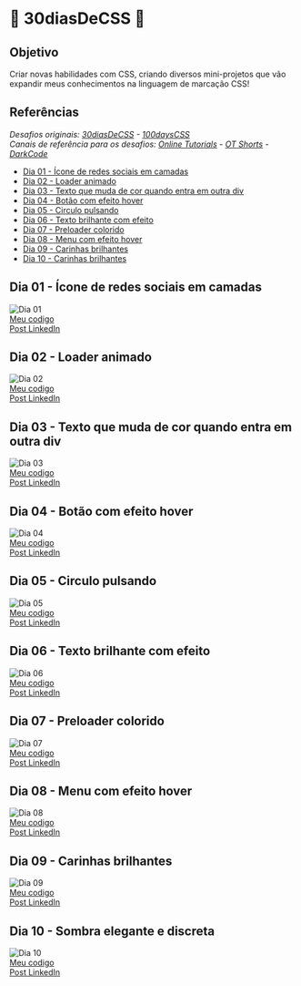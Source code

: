 # 🍃 30diasDeCSS 🍃
## Objetivo
Criar novas habilidades com CSS, criando diversos mini-projetos que vão expandir meus conhecimentos na linguagem de marcação CSS!

## Referências 
*Desafios originais: [30diasDeCSS](https://github.com/MilenaCarecho/30diasDeCSS) - [100daysCSS](https://100dayscss.com/days/1/)* <BR>
*Canais de referência para os desafios: [Online Tutorials](https://www.youtube.com/channel/UCbwXnUipZsLfUckBPsC7Jog) - [OT Shorts](https://www.youtube.com/channel/UCOKmVksbzoKJKmtu7rlEM1A) - [DarkCode](https://www.youtube.com/channel/UCD3KVjbb7aq2OiOffuungzw)*
  
  - [Dia 01 - Ícone de redes sociais em camadas](#id01)
  - [Dia 02 - Loader animado](#id02)
  - [Dia 03 - Texto que muda de cor quando entra em outra div](#id03)
  - [Dia 04 - Botão com efeito hover](#id04)
  - [Dia 05 - Circulo pulsando](#id05)
  - [Dia 06 - Texto brilhante com efeito](#id06)
  - [Dia 07 - Preloader colorido](#id07)
  - [Dia 08 - Menu com efeito hover](#id08)
  - [Dia 09 - Carinhas brilhantes](#id09)
  - [Dia 10 - Carinhas brilhantes](#id10)
  
  ## Dia 01 - Ícone de redes sociais em camadas <a name='id01'><a>
![Dia 01](https://media.discordapp.net/attachments/941722116074659863/949432513070256148/gif.gif?width=1024&height=338) <BR>
[Meu codigo](https://github.com/liviaonboard/30diasDeCSS/tree/main/desafios/dia01) <BR>
[Post LinkedIn](https://www.linkedin.com/posts/l%C3%ADvia-dias-almeida711_depois-de-um-tempo-sem-conseguir-praticar-activity-6904574803634651136-7DgC) 
  
  ## Dia 02 - Loader animado <a name='id02'><a>
  ![Dia 02](https://media.discordapp.net/attachments/941722116074659863/949682087399682048/loading.gif?width=1024&height=300) <BR>
[Meu codigo](https://github.com/liviaonboard/30diasDeCSS/tree/main/desafios/dia02) <BR>
[Post LinkedIn](https://www.linkedin.com/posts/l%C3%ADvia-dias-almeida711_30diasdecss-activity-6904879669254922240-YF56) 
  
  ## Dia 03 - Texto que muda de cor quando entra em outra div <a name='id03'><a>
  ![Dia 03](https://media.discordapp.net/attachments/941722116074659863/949685983140528218/changing_div_1.gif?width=1024&height=433) <BR>
[Meu codigo](https://github.com/liviaonboard/30diasDeCSS/tree/main/desafios/dia03) <BR>
[Post LinkedIn](https://www.linkedin.com/posts/l%C3%ADvia-dias-almeida711_30diasdecss-activity-6905560251559735296-k2B4) 
  
  ## Dia 04 - Botão com efeito hover <a name='id04'><a>
![Dia 04](https://media.discordapp.net/attachments/941722116074659863/949684997898530866/botao-com-efeito.gif?width=1024&height=277) <BR>
[Meu codigo](https://github.com/liviaonboard/30diasDeCSS/tree/main/desafios/dia04) <BR>
[Post LinkedIn](https://www.linkedin.com/posts/l%C3%ADvia-dias-almeida711_30diasdecss-activity-6905637176672174080-5iO6) 
  
  ## Dia 05 - Circulo pulsando <a name='id05'><a>
![Dia 05](https://media.discordapp.net/attachments/941722116074659863/949681281044709376/pulsar.gif?width=1024&height=300) <BR>
[Meu codigo](https://github.com/liviaonboard/30diasDeCSS/tree/main/desafios/dia05) <BR>
[Post LinkedIn](https://www.linkedin.com/posts/l%C3%ADvia-dias-almeida711_30diasdecss-activity-6905887654215249920-bYI1) 
  
  ## Dia 06 - Texto brilhante com efeito <a name='id06'><a>
![Dia 06](https://media.discordapp.net/attachments/941722116074659863/950059606678306938/texto_brilhante.gif?width=1024&height=277) <BR>
[Meu codigo](https://github.com/liviaonboard/30diasDeCSS/tree/main/desafios/dia06) <BR>
[Post LinkedIn](https://www.linkedin.com/posts/l%C3%ADvia-dias-almeida711_30diasdecss-activity-6906268294954008577-KOwI) 
  
  ## Dia 07 - Preloader colorido <a name='id07'><a>
![Dia 07](https://media.discordapp.net/attachments/941722116074659863/950537183566114836/preloader.gif?width=1024&height=277) <BR>
[Meu codigo](https://github.com/liviaonboard/30diasDeCSS/tree/main/desafios/dia07) <BR>
[Post LinkedIn](https://www.linkedin.com/posts/l%C3%ADvia-dias-almeida711_30diasdecss-activity-6906745366419787777-mh1S) 
  
  ## Dia 08 - Menu com efeito hover <a name='id08'><a>
![Dia 08](https://media.discordapp.net/attachments/941722116074659863/950882677723123792/menu-efeito-hover.gif?width=1024&height=340) <BR>
[Meu codigo](https://github.com/liviaonboard/30diasDeCSS/tree/main/desafios/dia08) <BR>
[Post LinkedIn](https://www.linkedin.com/posts/l%C3%ADvia-dias-almeida711_30diasdecss-activity-6907089267030679552-BDSK) 
  
  ## Dia 09 - Carinhas brilhantes <a name='id09'><a>
![Dia 09](https://media.discordapp.net/attachments/941722116074659863/951176738644303943/carinhas-felizes.gif?width=889&height=434) <BR>
[Meu codigo](https://github.com/liviaonboard/30diasDeCSS/tree/main/desafios/dia09) <BR>
[Post LinkedIn](https://www.linkedin.com/posts/l%C3%ADvia-dias-almeida711_30diasdecss-activity-6907385452274589696-vIWJ) 
  
  ## Dia 10 - Sombra elegante e discreta <a name='id10'><a>
![Dia 10](https://media.discordapp.net/attachments/941722116074659863/951490971370135632/sombra-elegante.gif?width=1024&height=372) <BR>
[Meu codigo](https://github.com/liviaonboard/30diasDeCSS/tree/main/desafios/dia10) <BR>
[Post LinkedIn](https://www.linkedin.com/posts/l%C3%ADvia-dias-almeida711_30diasdecss-activity-6907698773527822336-Ncv-) 
